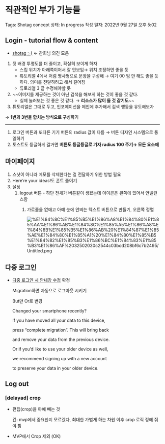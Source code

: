# 직관적인 부가 기능들

Tags: Shotag concept
상태: In progress
작성 일자: 2022년 9월 27일 오후 5:02

## Login - tutorial flow & content

- [shotag :-)](https://www.notion.so/shotag-9e0e43147a7f43f598a6e8b5fe295188) ← 찬희님 의견 모음

1. 뒷 배경 투명도를 더 줄이고, 확실히 보이게 하자
    - 스킵 위치가 아래쪽이어서 잘 안보임→ 위치 조정하면 좋을 듯
    - 튜토리얼 4에서 처럼 명사형으로 문장을 구성해 → 여기 00 임 만 해도 좋을 듯 하다. 의미를 전달하려고 해서 길어짐
    - 튜토리얼 3 글 수정해야할 듯
2. ~~이미지를 제공하는 것이 아닌 검색을 해보게 하는 것이 좋을 것 같다.
    - 실제 눌러보는 것 좋은 것 같다. → **리소스가 많이 들 것 같기도**~~
3. 튜토리얼은 그대로 두고, 인포메이션을 메인에 추가해서 검색 행동을 유도해보자

→ **1번과 3번을 합치는 방식으로 구성하기**

---

1. 로그인 버튼과 또다른 기기 버튼의 radius 값이 다름 → 버튼 디자인 시스템으로 통일하기
2. 토스트도 둥글하게 갈거면 **버튼도 둥글둥글로 가자 radius 100 주기→ 모든 요소에**

## 마이페이지

1. 스샷이 아니라 메모를 삭제한다는 걸 전달하기 위한 방법 필요
2. Here’re your ideas!도 폰트 줄이기
3. 설정
    1. logout 버튼 - 하단 전체가 버튼같이 생겼는데 아이콘은 왼쪽에 있어서 언밸런스함
        1. 가로줄을 없애고 아얘 눈에 안띄는 텍스트 버튼으로 만들기, 오른쪽 정렬
            
            ![%E1%84%8C%E1%85%B5%E1%86%A8%E1%84%80%E1%85%AA%E1%86%AB%E1%84%8C%E1%85%A5%E1%86%A8%E1%84%8B%E1%85%B5%E1%86%AB%20%E1%84%87%E1%85%AE%E1%84%80%E1%85%A1%20%E1%84%80%E1%85%B5%E1%84%82%E1%85%B3%E1%86%BC%E1%84%83%E1%85%B3%E1%86%AF%2032502030c2544c03bcd208bf6c7b2495/Untitled.png](%E1%84%8C%E1%85%B5%E1%86%A8%E1%84%80%E1%85%AA%E1%86%AB%E1%84%8C%E1%85%A5%E1%86%A8%E1%84%8B%E1%85%B5%E1%86%AB%20%E1%84%87%E1%85%AE%E1%84%80%E1%85%A1%20%E1%84%80%E1%85%B5%E1%84%82%E1%85%B3%E1%86%BC%E1%84%83%E1%85%B3%E1%86%AF%2032502030c2544c03bcd208bf6c7b2495/Untitled.png)
            
    

## 다중 로그인

- [다중 로그인 시 안내창 수정](https://www.notion.so/7146971050d5481f926d11b43f392a44) 확정
    
    Migration하면 자동으로 로그아웃 시키기
    
    But만 Or로 변경
    
    Changed your smartphone recently?
    
    If you have moved all your data to this device,
    
    press “complete migration”. This will bring back
    
    and remove your data from the previous device.
    
    Or if you’d like to use your older device as well,
    
    we recommend signing up with a new account
    
    to preserve your data in your older device.
    

## Log out

### [delayad] crop

- 편집(crop)을 아예 빼는 것
    
    건: mvp에서 중요한지 모르겠다, 최대한 가볍게 하는 차원
    이후 crop 로직 정해 줘야 함
    

- MVP에서 Crop 제외 (OK)